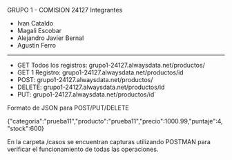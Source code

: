 GRUPO 1 - COMISION 24127
Integrantes
- Ivan Cataldo
- Magali Escobar
- Alejandro Javier Bernal
- Agustin Ferro
---

- GET Todos los registros: grupo1-24127.alwaysdata.net/productos/
- GET 1 Registro: grupo1-24127.alwaysdata.net/productos/id
- POST: grupo1-24127.alwaysdata.net/productos/
- DELETE: grupo1-24127.alwaysdata.net/productos/id
- PUT: grupo1-24127.alwaysdata.net/productos/id`

Formato de JSON para POST/PUT/DELETE

{"categoria":"prueba11","producto":"prueba11","precio":1000.99,"puntaje":4,"stock":600}

En la carpeta /casos se encuentran capturas utilizando POSTMAN para verificar el funcionamiento de todas las operaciones.
